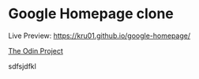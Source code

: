 # Google Homepage clone

Live Preview: https://kru01.github.io/google-homepage/

[The Odin Project](https://www.theodinproject.com/paths/foundations/courses/foundations/lessons/html-css)

sdfsjdfkl